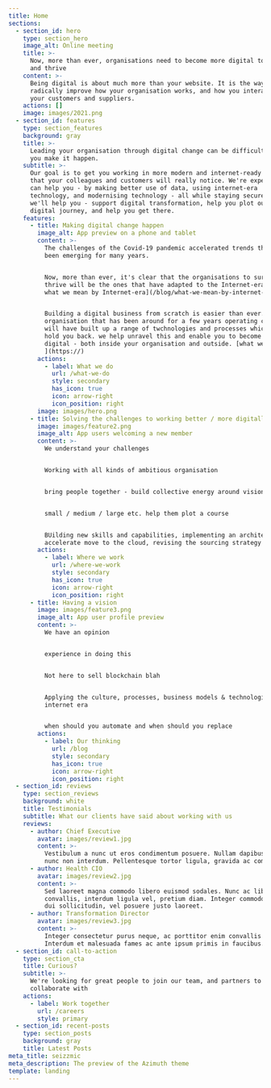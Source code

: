 ```yaml
---
title: Home
sections:
  - section_id: hero
    type: section_hero
    image_alt: Online meeting
    title: >-
      Now, more than ever, organisations need to become more digital to survive
      and thrive
    content: >-
      Being digital is about much more than your website. It is the way to
      radically improve how your organisation works, and how you interact with
      your customers and suppliers.
    actions: []
    image: images/2021.png
  - section_id: features
    type: section_features
    background: gray
    title: >-
      Leading your organisation through digital change can be difficult. We help
      you make it happen.
    subtitle: >-
      Our goal is to get you working in more modern and internet-ready way -
      that your colleagues and customers will really notice. We're experts who
      can help you - by making better use of data, using internet-era
      technology, and modernising technology - all while staying secure. - .
      we'll help you - support digital transformation, help you plot out your
      digital journey, and help you get there.
    features:
      - title: Making digital change happen
        image_alt: App preview on a phone and tablet
        content: >-
          The challenges of the Covid-19 pandemic accelerated trends that had
          been emerging for many years. 


          Now, more than ever, it's clear that the organisations to survive and
          thrive will be the ones that have adapted to the Internet-era. [Read
          what we mean by Internet-era](/blog/what-we-mean-by-internet-era/).


          Building a digital business from scratch is easier than ever. But any
          organisation that has been around for a few years operating complexity
          will have built up a range of twchnologies and processes which can
          hold you back. we help unravel this and enable you to become more
          digital - both inside your organisation and outside. [what we mean by
          ](https://)
        actions:
          - label: What we do
            url: /what-we-do
            style: secondary
            has_icon: true
            icon: arrow-right
            icon_position: right
        image: images/hero.png
      - title: Solving the challenges to working better / more digitally
        image: images/feature2.png
        image_alt: App users welcoming a new member
        content: >-
          We understand your challenges


          Working with all kinds of ambitious organisation


          bring people together - build collective energy around vision


          small / medium / large etc. help them plot a course


          BUilding new skills and capabilities, implementing an architecture to
          accelerate move to the cloud, revising the sourcing strategy
        actions:
          - label: Where we work
            url: /where-we-work
            style: secondary
            has_icon: true
            icon: arrow-right
            icon_position: right
      - title: Having a vision
        image: images/feature3.png
        image_alt: App user profile preview
        content: >-
          We have an opinion


          experience in doing this


          Not here to sell blockchain blah


          Applying the culture, processes, business models & technologies of the
          internet era


          when should you automate and when should you replace
        actions:
          - label: Our thinking
            url: /blog
            style: secondary
            has_icon: true
            icon: arrow-right
            icon_position: right
  - section_id: reviews
    type: section_reviews
    background: white
    title: Testimonials
    subtitle: What our clients have said about working with us
    reviews:
      - author: Chief Executive
        avatar: images/review1.jpg
        content: >-
          Vestibulum a nunc ut eros condimentum posuere. Nullam dapibus quis
          nunc non interdum. Pellentesque tortor ligula, gravida ac commodo eu.
      - author: Health CIO
        avatar: images/review2.jpg
        content: >-
          Sed laoreet magna commodo libero euismod sodales. Nunc ac libero
          convallis, interdum ligula vel, pretium diam. Integer commodo sem at
          dui sollicitudin, vel posuere justo laoreet.
      - author: Transformation Director
        avatar: images/review3.jpg
        content: >-
          Integer consectetur purus neque, ac porttitor enim convallis vitae.
          Interdum et malesuada fames ac ante ipsum primis in faucibus.
  - section_id: call-to-action
    type: section_cta
    title: Curious?
    subtitle: >-
      We're looking for great people to join our team, and partners to
      collaborate with
    actions:
      - label: Work together
        url: /careers
        style: primary
  - section_id: recent-posts
    type: section_posts
    background: gray
    title: Latest Posts
meta_title: seizzmic
meta_description: The preview of the Azimuth theme
template: landing
---
```

